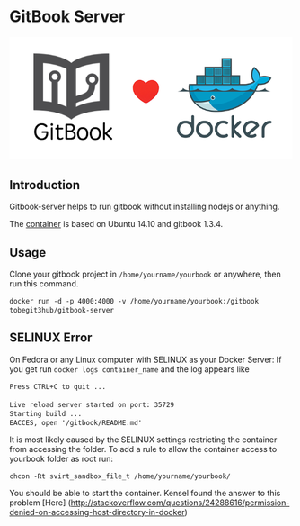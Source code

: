 # GitBook Server

![](gitbook_and_docker.png)

## Introduction

Gitbook-server helps to run gitbook without installing nodejs or anything.

The [container](https://registry.hub.docker.com/u/tobegit3hub/gitbook-server/) is based on Ubuntu 14.10 and gitbook 1.3.4.

## Usage

Clone your gitbook project in `/home/yourname/yourbook` or anywhere, then run this command.

```
docker run -d -p 4000:4000 -v /home/yourname/yourbook:/gitbook tobegit3hub/gitbook-server
```

## SELINUX Error

On Fedora or any Linux computer with SELINUX as your Docker Server: 
If you get run `docker logs container_name` and the log appears like 
```
Press CTRL+C to quit ...

Live reload server started on port: 35729
Starting build ...
EACCES, open '/gitbook/README.md'
```

It is most likely caused by the SELINUX settings restricting the container from accessing the folder. To add a rule to allow the container access to yourbook folder as root run:
 
```
chcon -Rt svirt_sandbox_file_t /home/yourname/yourbook/
```

You should be able to start the container.
Kensel found the answer to this problem [Here] (http://stackoverflow.com/questions/24288616/permission-denied-on-accessing-host-directory-in-docker)
